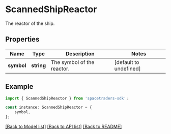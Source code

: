 # ScannedShipReactor

The reactor of the ship.

## Properties

Name | Type | Description | Notes
------------ | ------------- | ------------- | -------------
**symbol** | **string** | The symbol of the reactor. | [default to undefined]

## Example

```typescript
import { ScannedShipReactor } from 'spacetraders-sdk';

const instance: ScannedShipReactor = {
    symbol,
};
```

[[Back to Model list]](../README.md#documentation-for-models) [[Back to API list]](../README.md#documentation-for-api-endpoints) [[Back to README]](../README.md)
